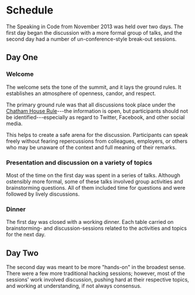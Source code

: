 # Schedule

The Speaking in Code from November 2013 was held over two days. The first day
began the discussion with a more formal group of talks, and the second day had
a number of un-conference-style break-out sessions.

## Day One

### Welcome

The welcome sets the tone of the summit, and it lays the ground rules. It
establishes an atmosphere of openness, candor, and respect.

The primary ground rule was that all discussions took place under the [Chatham
House Rule][chatham]---the information is open, but participants should not be
identified---especially as regard to Twitter, Facebook, and other social media.

This helps to create a safe arena for the discussion. Participants can speak
freely without fearing repercussions from colleagues, employers, or others who
may be unaware of the context and full meaning of their remarks.

### Presentation and discussion on a variety of topics

Most of the time on the first day was spent in a series of talks. Although
ostensibly more formal, some of these talks involved group activities and
brainstorming questions. All of them included time for questions and were
followed by lively discussions.

### Dinner

The first day was closed with a working dinner. Each table carried on
brainstorming- and discussion-sessions related to the activities and topics for
the next day.

## Day Two

The second day was meant to be more "hands-on" in the broadest sense. There
were a few more traditional hacking sessions; however, most of the sessions'
work involved discussion, pushing hard at their respective topics, and working
at understanding, if not always consensus.

[chatham]: http://www.chathamhouse.org/about/chatham-house-rule

